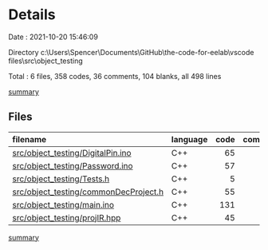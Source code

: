 # Details

Date : 2021-10-20 15:46:09

Directory c:\Users\Spencer\Documents\GitHub\the-code-for-eelab\vscode files\src\object_testing

Total : 6 files,  358 codes, 36 comments, 104 blanks, all 498 lines

[summary](results.md)

## Files
| filename | language | code | comment | blank | total |
| :--- | :--- | ---: | ---: | ---: | ---: |
| [src/object_testing/DigitalPin.ino](/src/object_testing/DigitalPin.ino) | C++ | 65 | 6 | 12 | 83 |
| [src/object_testing/Password.ino](/src/object_testing/Password.ino) | C++ | 57 | 0 | 12 | 69 |
| [src/object_testing/Tests.h](/src/object_testing/Tests.h) | C++ | 5 | 1 | 10 | 16 |
| [src/object_testing/commonDecProject.h](/src/object_testing/commonDecProject.h) | C++ | 55 | 2 | 10 | 67 |
| [src/object_testing/main.ino](/src/object_testing/main.ino) | C++ | 131 | 24 | 43 | 198 |
| [src/object_testing/projIR.hpp](/src/object_testing/projIR.hpp) | C++ | 45 | 3 | 17 | 65 |

[summary](results.md)
